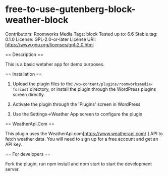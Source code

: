 # free-to-use-gutenberg-block-weather-block

Contributors:      Roomworks Media
Tags:              block
Tested up to:      6.6
Stable tag:        0.1.0
License:           GPL-2.0-or-later
License URI:       <https://www.gnu.org/licenses/gpl-2.0.html>

== Description ==

This is a basic wetaher app for demo purposes.

== Installation ==

1. Upload the plugin files to the `/wp-content/plugins/roomworksmedia-forcast` directory, or install the plugin through the WordPress plugins screen directly.

2. Activate the plugin through the 'Plugins' screen in WordPress

3. Use the Settings->Weather App screen to configure the plugin

== WeatherApi.Com ==

This plugin uses the WeatherApi.com[https://www.weatherapi.com/ ] API to fetch weather data. You will need to sign up for a free account and get an API key.

== For developers ==

Fork the plugin, run npm install and npm start to start the development server.
